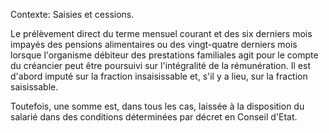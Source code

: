Contexte: Saisies et cessions.

Le prélèvement direct du terme mensuel courant et des six derniers mois impayés des pensions alimentaires ou des vingt-quatre derniers mois lorsque l'organisme débiteur des prestations familiales agit pour le compte du créancier peut être poursuivi sur l'intégralité de la rémunération. Il est d'abord imputé sur la fraction insaisissable et, s'il y a lieu, sur la fraction saisissable.

Toutefois, une somme est, dans tous les cas, laissée à la disposition du salarié dans des conditions déterminées par décret en Conseil d'Etat.